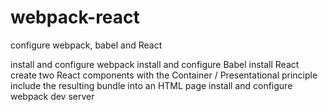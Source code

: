 # webpack-react
configure webpack, babel and React

install and configure webpack
install and configure Babel
install React
create two React components with the Container / Presentational principle
include the resulting bundle into an HTML page
install and configure webpack dev server
